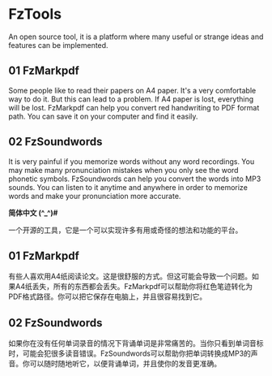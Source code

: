 # FzTools

An open source tool, it is a platform where many useful or strange ideas and features can be implemented.

## 01 FzMarkpdf

Some people like to read their papers on A4 paper. It's a very comfortable way to do it. But this can lead to a problem. If A4 paper is lost, everything will be lost. FzMarkpdf can help you convert red handwriting to PDF format path. You can save it on your computer and find it easily.

## 02 FzSoundwords

It is very painful if you memorize words without any word recordings. You may make many pronunciation mistakes when you only see the word phonetic symbols. FzSoundwords can help you convert the words into MP3 sounds. You can listen to it anytime and anywhere in order to memorize words and make your pronunciation more accurate.



**简体中文 (^_^)#**

一个开源的工具，它是一个可以实现许多有用或奇怪的想法和功能的平台。

## 01 FzMarkpdf

有些人喜欢用A4纸阅读论文。这是很舒服的方式。但这可能会导致一个问题。如果A4纸丢失，所有的东西都会丢失。FzMarkpdf可以帮助你将红色笔迹转化为PDF格式路径。你可以把它保存在电脑上，并且很容易找到它。

## 02 FzSoundwords

如果你在没有任何单词录音的情况下背诵单词是非常痛苦的。当你只看到单词音标时，可能会犯很多读音错误。FzSoundwords可以帮助你把单词转换成MP3的声音。你可以随时随地听它，以便背诵单词，并且使你的发音更准确。